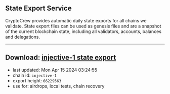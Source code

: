 ## State Export Service
CryptoCrew provides automatic daily state exports for all chains we validate. State export files can be used as genesis files and are a snapshot of the current blockchain state, including all validators, accounts, balances and delegations.

---
**Download: [injective-1 state export](https://dl-eu2.ccvalidators.com/SERVICE/injective/injective-1_export_66229563.json)**
---

- last updated: Mon Apr 15 2024 03:24:55
- chain id: `injective-1`
- export height: `66229563`
- use for: airdrops, local tests, chain recovery
